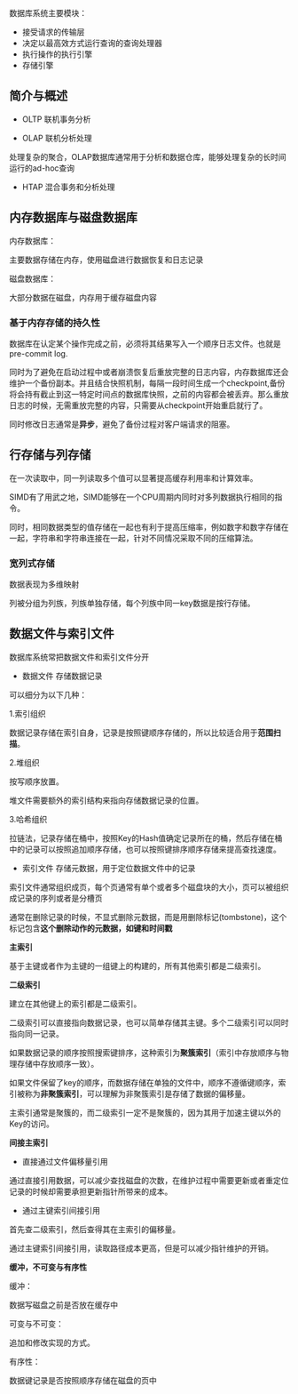 

数据库系统主要模块：

* 接受请求的传输层
* 决定以最高效方式运行查询的查询处理器
* 执行操作的执行引擎
* 存储引擎

## 简介与概述

* OLTP 联机事务分析

* OLAP 联机分析处理

处理复杂的聚合，OLAP数据库通常用于分析和数据仓库，能够处理复杂的长时间运行的ad-hoc查询

* HTAP 混合事务和分析处理

## 内存数据库与磁盘数据库

内存数据库：

主要数据存储在内存，使用磁盘进行数据恢复和日志记录

磁盘数据库：

大部分数据在磁盘，内存用于缓存磁盘内容

### 基于内存存储的持久性

数据库在认定某个操作完成之前，必须将其结果写入一个顺序日志文件。也就是pre-commit log.

同时为了避免在启动过程中或者崩溃恢复后重放完整的日志内容，内存数据库还会维护一个备份副本。并且结合快照机制，每隔一段时间生成一个checkpoint,备份将会持有截止到这一特定时间点的数据库快照，之前的内容都会被丢弃。那么重放日志的时候，无需重放完整的内容，只需要从checkpoint开始重启就行了。

同时修改日志通常是**异步**，避免了备份过程对客户端请求的阻塞。

## 行存储与列存储

在一次读取中，同一列读取多个值可以显著提高缓存利用率和计算效率。

SIMD有了用武之地，SIMD能够在一个CPU周期内同时对多列数据执行相同的指令。

同时，相同数据类型的值存储在一起也有利于提高压缩率，例如数字和数字存储在一起，字符串和字符串连接在一起，针对不同情况采取不同的压缩算法。

### 宽列式存储

数据表现为多维映射

列被分组为列族，列族单独存储，每个列族中同一key数据是按行存储。

## 数据文件与索引文件

数据库系统常把数据文件和索引文件分开

* 数据文件 存储数据记录

可以细分为以下几种：

1.索引组织

数据记录存储在索引自身，记录是按照键顺序存储的，所以比较适合用于**范围扫描**。



2.堆组织

按写顺序放置。

堆文件需要额外的索引结构来指向存储数据记录的位置。



3.哈希组织

拉链法，记录存储在桶中，按照Key的Hash值确定记录所在的桶，然后存储在桶中的记录可以按照追加顺序存储，也可以按照键排序顺序存储来提高查找速度。



* 索引文件 存储元数据，用于定位数据文件中的记录

索引文件通常组织成页，每个页通常有单个或者多个磁盘块的大小，页可以被组织成记录的序列或者是分槽页

通常在删除记录的时候，不显式删除元数据，而是用删除标记(tombstone)，这个标记包含**这个删除动作的元数据，如键和时间戳**



**主索引**

基于主键或者作为主键的一组键上的构建的，所有其他索引都是二级索引。



**二级索引**

建立在其他键上的索引都是二级索引。

二级索引可以直接指向数据记录，也可以简单存储其主键。多个二级索引可以同时指向同一记录。

如果数据记录的顺序按照搜索键排序，这种索引为**聚簇索引**（索引中存放顺序与物理存储中存放顺序一致）。

如果文件保留了key的顺序，而数据存储在单独的文件中，顺序不遵循键顺序，索引被称为**非聚簇索引**，可以理解为非聚簇索引是存储了数据的偏移量。

主索引通常是聚簇的，而二级索引一定不是聚簇的，因为其用于加速主键以外的Key的访问。



**间接主索引**

* 直接通过文件偏移量引用

通过直接引用数据，可以减少查找磁盘的次数，在维护过程中需要更新或者重定位记录的时候却需要承担更新指针所带来的成本。

* 通过主键索引间接引用

首先查二级索引，然后查得其在主索引的偏移量。

通过主键索引间接引用，读取路径成本更高，但是可以减少指针维护的开销。



**缓冲，不可变与有序性**

缓冲：

数据写磁盘之前是否放在缓存中

可变与不可变：

追加和修改实现的方式。

有序性：

数据键记录是否按照顺序存储在磁盘的页中


